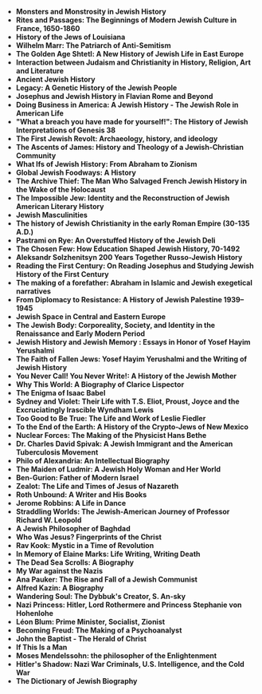 
<ul>
 <li><b><a target="_blank" href="https://github.com/manjunath5496/Jewish-Biographies/blob/master/jhb(1).pdf" style="text-decoration:none;">Monsters and Monstrosity in Jewish History</a></b></li>
 <li><b><a target="_blank" href="https://github.com/manjunath5496/Jewish-Biographies/blob/master/jhb(2).pdf" style="text-decoration:none;">Rites and Passages: The Beginnings of Modern Jewish Culture in France, 1650-1860  </a></b></li>
                                <li><b><a target="_blank" href="https://github.com/manjunath5496/Jewish-Biographies/blob/master/jhb(3).pdf" style="text-decoration:none;">History of the Jews of Louisiana </a></b></li>
 <li><b><a target="_blank" href="https://github.com/manjunath5496/Jewish-Biographies/blob/master/jhb(4).pdf" style="text-decoration:none;">Wilhelm Marr: The Patriarch of Anti-Semitism</a></b></li>                              
<li><b><a target="_blank" href="https://github.com/manjunath5496/Jewish-Biographies/blob/master/jhb(5).pdf" style="text-decoration:none;">The Golden Age Shtetl: A New History of Jewish Life in East Europe</a></b></li>
<li><b><a target="_blank" href="https://github.com/manjunath5496/Jewish-Biographies/blob/master/jhb(6).pdf" style="text-decoration:none;">Interaction between Judaism and Christianity in History, Religion, Art and Literature</a></b></li>
                                <li><b><a target="_blank" href="https://github.com/manjunath5496/Jewish-Biographies/blob/master/jhb(7).pdf" style="text-decoration:none;">Ancient Jewish History </a></b></li>
                                <li><b><a target="_blank" href="https://github.com/manjunath5496/Jewish-Biographies/blob/master/jhb(8).pdf" style="text-decoration:none;">Legacy: A Genetic History of the Jewish People</a></b></li>      
 
 <li><b><a target="_blank" href="https://github.com/manjunath5496/Jewish-Biographies/blob/master/jhb(9).pdf" style="text-decoration:none;">Josephus and Jewish History in Flavian Rome and Beyond</a></b></li>                             
<li><b><a target="_blank" href="https://github.com/manjunath5496/Jewish-Biographies/blob/master/jhb(10).pdf" style="text-decoration:none;">Doing Business in America: A Jewish History - The Jewish Role in American Life</a></b></li>                                
<li><b><a target="_blank" href="https://github.com/manjunath5496/Jewish-Biographies/blob/master/jhb(11).pdf" style="text-decoration:none;">"What a breach you have made for yourself!": The History of Jewish Interpretations of Genesis 38</a></b></li>
                                <li><b><a target="_blank" href="https://github.com/manjunath5496/Jewish-Biographies/blob/master/jhb(12).pdf" style="text-decoration:none;">The First Jewish Revolt: Archaeology, history, and ideology</a></b></li>
        <li><b><a target="_blank" href="https://github.com/manjunath5496/Jewish-Biographies/blob/master/jhb(13).pdf" style="text-decoration:none;">The Ascents of James: History and Theology of a Jewish-Christian Community</a></b></li>
                                
 <li><b><a target="_blank" href="https://github.com/manjunath5496/Jewish-Biographies/blob/master/jhb(14).pdf" style="text-decoration:none;">What Ifs of Jewish History: From Abraham to Zionism </a></b></li>                              
<li><b><a target="_blank" href="https://github.com/manjunath5496/Jewish-Biographies/blob/master/jhb(15).pdf" style="text-decoration:none;">Global Jewish Foodways: A History  </a></b></li>
<li><b><a target="_blank" href="https://github.com/manjunath5496/Jewish-Biographies/blob/master/jhb(16).pdf" style="text-decoration:none;">The Archive Thief: The Man Who Salvaged French Jewish History in the Wake of the Holocaust</a></b></li>
                              
<li><b><a target="_blank" href="https://github.com/manjunath5496/Jewish-Biographies/blob/master/jhb(17).pdf" style="text-decoration:none;">The Impossible Jew: Identity and the Reconstruction of Jewish American Literary History</a></b></li>

 <li><b><a target="_blank" href="https://github.com/manjunath5496/Jewish-Biographies/blob/master/jhb(18).pdf" style="text-decoration:none;">Jewish Masculinities</a></b></li>
 <li><b><a target="_blank" href="https://github.com/manjunath5496/Jewish-Biographies/blob/master/jhb(19).pdf" style="text-decoration:none;">The history of Jewish Christianity in the early Roman Empire (30-135 A.D.)  </a></b></li>
                                <li><b><a target="_blank" href="https://github.com/manjunath5496/Jewish-Biographies/blob/master/jhb(20).pdf" style="text-decoration:none;">Pastrami on Rye: An Overstuffed History of the Jewish Deli </a></b></li>
 <li><b><a target="_blank" href="https://github.com/manjunath5496/Jewish-Biographies/blob/master/jhb(21).pdf" style="text-decoration:none;">The Chosen Few: How Education Shaped Jewish History, 70-1492 </a></b></li>                              
<li><b><a target="_blank" href="https://github.com/manjunath5496/Jewish-Biographies/blob/master/jhb(22).pdf" style="text-decoration:none;">Aleksandr Solzhenitsyn 200 Years Together Russo-Jewish History </a></b></li>
<li><b><a target="_blank" href="https://github.com/manjunath5496/Jewish-Biographies/blob/master/jhb(23).pdf" style="text-decoration:none;">Reading the First Century: On Reading Josephus and Studying Jewish History of the First Century</a></b></li>
<li><b><a target="_blank" href="https://github.com/manjunath5496/Jewish-Biographies/blob/master/jhb(24).pdf" style="text-decoration:none;">The making of a forefather: Abraham in Islamic and Jewish exegetical narratives</a></b></li>                                                             
  <li><b><a target="_blank" href="https://github.com/manjunath5496/Jewish-Biographies/blob/master/jhb(25).pdf" style="text-decoration:none;">From Diplomacy to Resistance: A History of Jewish Palestine 1939–1945</a></b></li>
 <li><b><a target="_blank" href="https://github.com/manjunath5496/Jewish-Biographies/blob/master/jhb(26).pdf" style="text-decoration:none;">Jewish Space in Central and Eastern Europe</a></b></li>
                                <li><b><a target="_blank" href="https://github.com/manjunath5496/Jewish-Biographies/blob/master/jhb(27).pdf" style="text-decoration:none;">The Jewish Body: Corporeality, Society, and Identity in the
Renaissance and Early Modern Period </a></b></li>
 <li><b><a target="_blank" href="https://github.com/manjunath5496/Jewish-Biographies/blob/master/jhb(28).pdf" style="text-decoration:none;">Jewish History and Jewish Memory : Essays in Honor of Yosef Hayim Yerushalmi</a></b></li>                              
<li><b><a target="_blank" href="https://github.com/manjunath5496/Jewish-Biographies/blob/master/jhb(29).pdf" style="text-decoration:none;">The Faith of Fallen Jews: Yosef Hayim Yerushalmi and the Writing of Jewish History</a></b></li>
<li><b><a target="_blank" href="https://github.com/manjunath5496/Jewish-Biographies/blob/master/jhb(30).pdf" style="text-decoration:none;">You Never Call! You Never Write!: A History of the Jewish Mother</a></b></li>
                                <li><b><a target="_blank" href="https://github.com/manjunath5496/Jewish-Biographies/blob/master/jhb(31).pdf" style="text-decoration:none;">Why This World: A Biography of Clarice Lispector</a></b></li>
                                <li><b><a target="_blank" href="https://github.com/manjunath5496/Jewish-Biographies/blob/master/jhb(32).pdf" style="text-decoration:none;">The Enigma of Isaac Babel</a></b></li>      
 
 <li><b><a target="_blank" href="https://github.com/manjunath5496/Jewish-Biographies/blob/master/jhb(33).pdf" style="text-decoration:none;">Sydney and Violet: Their Life with T.S. Eliot, Proust, Joyce and the Excruciatingly Irascible Wyndham Lewis</a></b></li> 
 
 
 
 
<li><b><a target="_blank" href="https://github.com/manjunath5496/Jewish-Biographies/blob/master/jhb(34).pdf" style="text-decoration:none;">Too Good to Be True: The Life and Work of Leslie Fiedler</a></b></li>                                
<li><b><a target="_blank" href="https://github.com/manjunath5496/Jewish-Biographies/blob/master/jhb(35).pdf" style="text-decoration:none;">To the End of the Earth: A History of the Crypto-Jews of New Mexico</a></b></li>
                                <li><b><a target="_blank" href="https://github.com/manjunath5496/Jewish-Biographies/blob/master/jhb(36).pdf" style="text-decoration:none;">Nuclear Forces: The Making of the Physicist Hans Bethe</a></b></li>
        <li><b><a target="_blank" href="https://github.com/manjunath5496/Jewish-Biographies/blob/master/jhb(37).pdf" style="text-decoration:none;">Dr. Charles David Spivak: A Jewish Immigrant and the American Tuberculosis Movement</a></b></li>
                                
 <li><b><a target="_blank" href="https://github.com/manjunath5496/Jewish-Biographies/blob/master/jhb(38).pdf" style="text-decoration:none;">Philo of Alexandria: An Intellectual Biography </a></b></li>                              
<li><b><a target="_blank" href="https://github.com/manjunath5496/Jewish-Biographies/blob/master/jhb(39).pdf" style="text-decoration:none;">The Maiden of Ludmir: A Jewish Holy Woman and Her World </a></b></li>
<li><b><a target="_blank" href="https://github.com/manjunath5496/Jewish-Biographies/blob/master/jhb(40).pdf" style="text-decoration:none;">Ben-Gurion: Father of Modern Israel</a></b></li>
                              
<li><b><a target="_blank" href="https://github.com/manjunath5496/Jewish-Biographies/blob/master/jhb(41).pdf" style="text-decoration:none;">Zealot: The Life and Times of Jesus of Nazareth</a></b></li>

 <li><b><a target="_blank" href="https://github.com/manjunath5496/Jewish-Biographies/blob/master/jhb(42).pdf" style="text-decoration:none;">Roth Unbound: A Writer and His Books</a></b></li>
 <li><b><a target="_blank" href="https://github.com/manjunath5496/Jewish-Biographies/blob/master/jhb(43).pdf" style="text-decoration:none;">Jerome Robbins: A Life in Dance </a></b></li>
                                <li><b><a target="_blank" href="https://github.com/manjunath5496/Jewish-Biographies/blob/master/jhb(44).pdf" style="text-decoration:none;">Straddling Worlds: The Jewish-American Journey of Professor Richard W. Leopold </a></b></li>
 <li><b><a target="_blank" href="https://github.com/manjunath5496/Jewish-Biographies/blob/master/jhb(45).pdf" style="text-decoration:none;">A Jewish Philosopher of Baghdad </a></b></li>                              
<li><b><a target="_blank" href="https://github.com/manjunath5496/Jewish-Biographies/blob/master/jhb(46).pdf" style="text-decoration:none;">Who Was Jesus? Fingerprints of the Christ </a></b></li>
<li><b><a target="_blank" href="https://github.com/manjunath5496/Jewish-Biographies/blob/master/jhb(47).pdf" style="text-decoration:none;">Rav Kook: Mystic in a Time of Revolution</a></b></li>



<li><b><a target="_blank" href="https://github.com/manjunath5496/Jewish-Biographies/blob/master/jhb(48).pdf" style="text-decoration:none;">In Memory of Elaine Marks: Life Writing, Writing Death</a></b></li>
 <li><b><a target="_blank" href="https://github.com/manjunath5496/Jewish-Biographies/blob/master/jhb(49).pdf" style="text-decoration:none;">The Dead Sea Scrolls: A Biography  </a></b></li>
                                <li><b><a target="_blank" href="https://github.com/manjunath5496/Jewish-Biographies/blob/master/jhb(50).pdf" style="text-decoration:none;">My War against the Nazis</a></b></li>
 <li><b><a target="_blank" href="https://github.com/manjunath5496/Jewish-Biographies/blob/master/jhb(51).pdf" style="text-decoration:none;">Ana Pauker: The Rise and Fall of a Jewish Communist</a></b></li>                              
<li><b><a target="_blank" href="https://github.com/manjunath5496/Jewish-Biographies/blob/master/jhb(52).pdf" style="text-decoration:none;">Alfred Kazin: A Biography</a></b></li>
<li><b><a target="_blank" href="https://github.com/manjunath5496/Jewish-Biographies/blob/master/jhb(53).pdf" style="text-decoration:none;">Wandering Soul: The Dybbuk's Creator, S. An-sky </a></b></li>
                                <li><b><a target="_blank" href="https://github.com/manjunath5496/Jewish-Biographies/blob/master/jhb(54).pdf" style="text-decoration:none;">Nazi Princess: Hitler, Lord Rothermere and Princess Stephanie von Hohenlohe </a></b></li>
                                <li><b><a target="_blank" href="https://github.com/manjunath5496/Jewish-Biographies/blob/master/jhb(55).pdf" style="text-decoration:none;">Léon Blum: Prime Minister, Socialist, Zionist</a></b></li>      
 
 <li><b><a target="_blank" href="https://github.com/manjunath5496/Jewish-Biographies/blob/master/jhb(56).pdf" style="text-decoration:none;">Becoming Freud: The Making of a Psychoanalyst</a></b></li>                             
<li><b><a target="_blank" href="https://github.com/manjunath5496/Jewish-Biographies/blob/master/jhb(57).pdf" style="text-decoration:none;">John the Baptist - The Herald of Christ </a></b></li>                                
<li><b><a target="_blank" href="https://github.com/manjunath5496/Jewish-Biographies/blob/master/jhb(58).pdf" style="text-decoration:none;">If This Is a Man </a></b></li>
                                <li><b><a target="_blank" href="https://github.com/manjunath5496/Jewish-Biographies/blob/master/jhb(59).pdf" style="text-decoration:none;">Moses Mendelssohn: the philosopher of the Enlightenment </a></b></li>
        <li><b><a target="_blank" href="https://github.com/manjunath5496/Jewish-Biographies/blob/master/jhb(60).pdf" style="text-decoration:none;">Hitler's Shadow: Nazi War Criminals, U.S. Intelligence, and the Cold War</a></b></li>
                                
 <li><b><a target="_blank" href="https://github.com/manjunath5496/Jewish-Biographies/blob/master/jhb(61).pdf" style="text-decoration:none;">The Dictionary of Jewish Biography  </a></b></li>                              

                              








 
 </ul>
